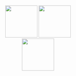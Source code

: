 <br>
<p align="center">
  <img src="https://media3.giphy.com/media/ln7z2eWriiQAllfVcn/200w.webp" width="100">
  <img src="https://i.giphy.com/media/LMt9638dO8dftAjtco/200.webp" width="100"><br>
 <img src="https://media.tenor.com/TCMWkxIkF9IAAAAi/dancing-gopher.gif" width="100"><br>
   
</p>
<br>
<br>


